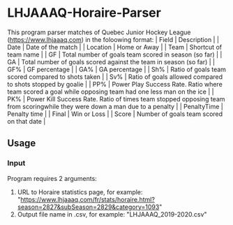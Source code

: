 # LHJAAAQ-Horaire-Parser

This program parser matches of Quebec Junior Hockey League (https://www.lhjaaaq.com) in the foloowing format:
| Field | Description |
| Date | Date of the match | 
| Location | Home or Away | 
| Team | Shortcut of team name | 
| GF | Total number of goals team scored in season (so far) | 
| GA | Total number of goals scored against the team in season (so far) |
| GF% | GF percentage | 
| GA% | GA percentage | 
| Sh% | Ratio of goals team scored compared to shots taken |
| Sv% | Ratio of goals allowed compared to shots stopped by goalie | 
| PP% | Power Play Success Rate. Ratio where team scored a goal while opposing team had one less man on the ice | 
| PK% | Power Kill Success Rate. Ratio of times team stopped opposing team from scoringwhile they were down a man due to a penalty | 
| PenaltyTime | Penalty time | 
| Final | Win or Loss | 
| Score | Number of goals team scored on that date | 

## Usage
### Input
Program requires 2 arguments:
1. URL to Horaire statistics page, for example: "https://www.lhjaaaq.com/fr/stats/horaire.html?season=2827&subSeason=2829&category=1093"
2. Output file name in .csv, for example: "LHJAAAQ_2019-2020.csv"
